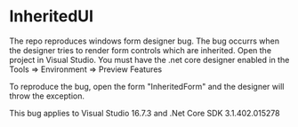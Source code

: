 # InheritedUI

The repo reproduces windows form designer bug. The bug occurrs when the designer tries to render form controls which are inherited.
Open the project in Visual Studio. You must have the .net core designer enabled in the Tools => Environment => Preview Features

To reproduce the bug, open the form "InheritedForm" and the designer will throw the exception.

This bug applies to Visual Studio 16.7.3 and .Net Core SDK 3.1.402.015278
